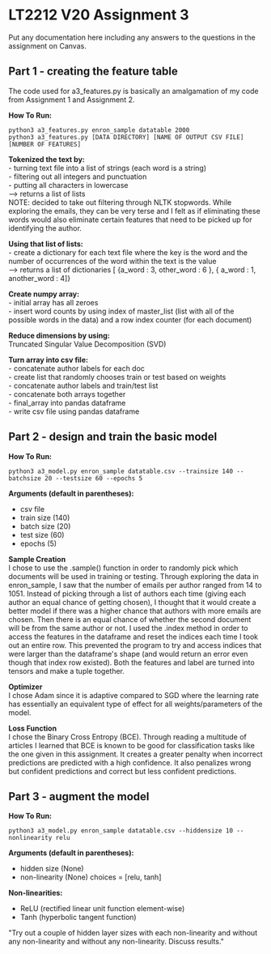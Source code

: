 # LT2212 V20 Assignment 3  

Put any documentation here including any answers to the questions in the 
assignment on Canvas.  

## Part 1 - creating the feature table  
The code used for a3_features.py is basically an amalgamation of my code from Assignment 1 and Assignment 2.   

__How To Run:__  
```
python3 a3_features.py enron_sample datatable 2000   
python3 a3_features.py [DATA DIRECTORY] [NAME OF OUTPUT CSV FILE] [NUMBER OF FEATURES]
```  

__**Tokenized the text by:**__    
    - turning text file into a list of strings (each word is a string)   
    - filtering out all integers and punctuation  
    - putting all characters in lowercase   
    --> returns a list of lists  
    NOTE: decided to take out filtering through NLTK stopwords. While exploring the emails, they can be very terse and I felt as if eliminating these words would also eliminate certain features that need to be picked up for identifying the author.   

__**Using that list of lists:**__   
    - create a dictionary for each text file where the key is the word and the number of occurrences of the word within the text is the value  
    --> returns a list of dictionaries [ {a_word : 3, other_word : 6 }, { a_word : 1, another_word : 4]}  

__**Create numpy array:**__    
    - initial array has all zeroes   
    - insert word counts by using index of master_list (list with all of the possible words in the data) and a row index counter (for each document)  

__**Reduce dimensions by using:**__  
    Truncated Singular Value Decomposition (SVD)  

__**Turn array into csv file:**__  
    - concatenate author labels for each doc  
    - create list that randomly chooses train or test based on weights  
    - concatenate author labels and train/test list  
    - concatenate both arrays together  
    - final_array into pandas dataframe  
    - write csv file using pandas dataframe  

## Part 2 - design and train the basic model    
__How To Run:__  
```
python3 a3_model.py enron_sample datatable.csv --trainsize 140 --batchsize 20 --testsize 60 --epochs 5
```  
__Arguments (default in parentheses):__  
* csv file  
* train size (140)  
* batch size (20)  
* test size (60)  
* epochs (5)  

__Sample Creation__  
I chose to use the .sample() function in order to randomly pick which documents will be used in training or testing. Through exploring the data in enron_sample, I saw that the number of emails per author ranged from 14 to 1051. Instead of picking through a list of authors each time (giving each author an equal chance of getting chosen), I thought that it would create a better model if there was a higher chance that authors with more emails are chosen. Then there is an equal chance of whether the second document will be from the same author or not. I used the .index method in order to access the features in the dataframe and reset the indices each time I took out an entire row. This prevented the program to try and access indices that were larger than the dataframe's shape (and would return an error even though that index row existed). Both the features and label are turned into tensors and make a tuple together.  

__Optimizer__  
I chose Adam since it is adaptive compared to SGD where the learning rate has essentially an equivalent type of effect for all weights/parameters of the model.

__Loss Function__   
I chose the Binary Cross Entropy (BCE). Through reading a multitude of articles I learned that BCE is known to be good for classification tasks like the one given in this assignment. It creates a greater penalty when incorrect predictions are predicted with a high confidence. It also penalizes wrong but confident predictions and correct but less confident predictions.  

## Part 3 - augment the model   
__How To Run:__  
```
python3 a3_model.py enron_sample datatable.csv --hiddensize 10 --nonlinearity relu
```  
__Arguments (default in parentheses):__  
* hidden size (None)
* non-linearity (None) choices = [relu, tanh]  

__Non-linearities:__  
* ReLU (rectified linear unit function element-wise)  
* Tanh (hyperbolic tangent function)  

"Try out a couple of hidden layer sizes with each non-linearity and without any non-linearity and without any non-linearity. Discuss results."


